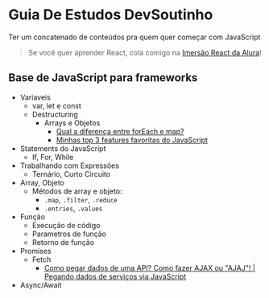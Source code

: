 # Guia De Estudos DevSoutinho
Ter um concatenado de conteúdos pra quem quer começar com JavaScript

> Se você quer aprender React, cola comigo na [Imersão React da Alura](https://www.alura.com.br/imersao-react)!

## Base de JavaScript para frameworks

- Variaveis
    - var, let e const
    - Destructuring
        - Arrays e Objetos
            - [Qual a diferença entre forEach e map?](https://www.youtube.com/watch?v=JbzcLKiTThk&t=1s) 
            - [Minhas top 3 features favoritas do JavaScript](https://www.youtube.com/watch?v=0-Gtl8nAw3c&t=1s)
- Statements do JavaScript
    - If, For, While
- Trabalhando com Expressões
    - Ternário, Curto Circuito
- Array, Objeto
    - Métodos de array e objeto:
        - `.map`,  `.filter`, `.reduce`
        - `.entries`, `.values`
- Função
    - Execução de código 
    - Parametros de função
    - Retorno de função
- Promises 
    - Fetch
        - [Como pegar dados de uma API? Como fazer AJAX ou "AJAJ"! | Pegando dados de serviços via JavaScript](https://www.youtube.com/watch?v=85vJXFpXLQw)  
- Async/Await
